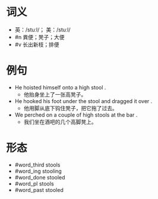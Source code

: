 # 词义
- 英：/stuːl/； 美：/stuːl/
- #n 粪便；凳子；大便
- #v 长出新枝；排便
# 例句
- He hoisted himself onto a high stool .
	- 他抬身坐上了一张高凳子。
- He hooked his foot under the stool and dragged it over .
	- 他用脚从底下钩住凳子，把它拖了过去。
- We perched on a couple of high stools at the bar .
	- 我们坐在酒吧的几个高脚凳上。
# 形态
- #word_third stools
- #word_ing stooling
- #word_done stooled
- #word_pl stools
- #word_past stooled
